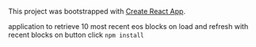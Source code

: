 This project was bootstrapped with [Create React App](https://github.com/facebookincubator/create-react-app).

application to retrieve 10 most recent eos blocks on load and refresh with recent blocks on button click
`npm install`
